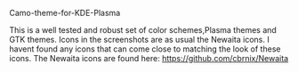  Camo-theme-for-KDE-Plasma
 
This is a well tested and robust set of color schemes,Plasma themes and GTK themes. Icons in the screenshots are as usual the Newaita icons. I havent found any icons that can come close to matching the look of these icons. The Newaita icons are found here: https://github.com/cbrnix/Newaita

